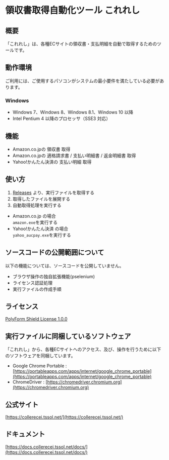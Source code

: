 # 領収書取得自動化ツール これれし
## 概要
「これれし」は、各種ECサイトの領収書・支払明細を自動で取得するためのツールです。

## 動作環境
ご利用には、ご使用するパソコンがシステムの最小要件を満たしている必要があります。
### Windows
- Windows 7、Windows 8、Windows 8.1、Windows 10 以降
- Intel Pentium 4 以降のプロセッサ（SSE3 対応）

## 機能
- Amazon.co.jpの 領収書 取得
- Amazon.co.jpの 適格請求書 / 支払い明細書 / 返金明細書 取得
- Yahoo!かんたん決済の 支払い明細 取得

## 使い方
1. [Releases](https://github.com/sanofujiwarak/collerecei/releases/latest) より、実行ファイルを取得する
2. 取得したファイルを展開する
3. 自動取得処理を実行する
- Amazon.co.jp の場合  
`amazon.exe`を実行する
- Yahoo!かんたん決済 の場合  
`yahoo_aucpay.exe`を実行する

## ソースコードの公開範囲について
以下の機能については、ソースコードを公開していません。
- ブラウザ操作の独自拡張機能(pselenium)
- ライセンス認証処理
- 実行ファイルの作成手順

## ライセンス
[PolyForm Shield License 1.0.0](https://polyformproject.org/licenses/shield/1.0.0/)

## 実行ファイルに同梱しているソフトウェア
「これれし」から、各種ECサイトへのアクセス、及び、操作を行うために以下のソフトウェアを同梱しています。
- Google Chrome Portable : [https://portableapps.com/apps/internet/google_chrome_portable](https://portableapps.com/apps/internet/google_chrome_portable)
- ChromeDriver : [https://chromedriver.chromium.org](https://chromedriver.chromium.org)

## 公式サイト
[https://collerecei.tssol.net/](https://collerecei.tssol.net/)

## ドキュメント
[https://docs.collerecei.tssol.net/docs/](https://docs.collerecei.tssol.net/docs/)